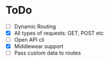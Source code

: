 # ToDo

-   [ ] Dynamic Routing
-   [x] All types of requests: GET, POST etc
-   [ ] Open API cli
-   [x] Middlewear support
-   [ ] Pass custom data to routes

<!--
    HTTP Methods

    [
        'connect',
        'delete',
        'get',
        'head',
        'options',
        'patch',
        'post',
        'put',
        'trace'
    ]
-->
